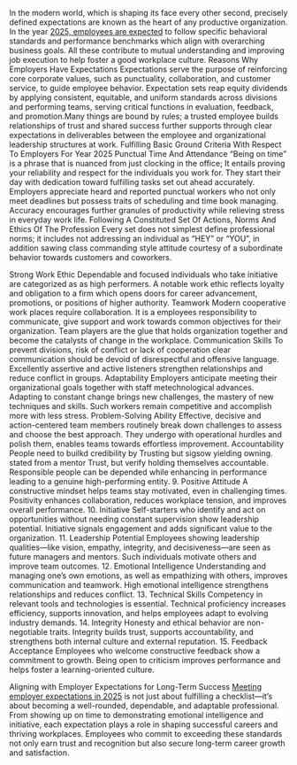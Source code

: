 

In the modern world, which is shaping its face every other second, precisely defined expectations are known as the heart of any productive organization. In the year <a href="https://nediaz.com/blog/employer-expectations-2025">2025, employees are expected</a> to follow specific behavioral standards and performance benchmarks which align with overarching business goals. All these contribute to mutual understanding and improving job execution to help foster a good workplace culture.
Reasons Why Employers Have Expectations
Expectations serve the purpose of reinforcing core corporate values, such as punctuality, collaboration, and customer service, to guide employee behavior. Expectation sets reap equity dividends by applying consistent, equitable, and uniform standards across divisions and performing teams, serving critical functions in evaluation, feedback, and promotion.Many things are bound by rules; a trusted employee builds relationships of trust and shared success further supports through clear expectations in deliverables between the employee and organizational leadership structures at work.
Fulfilling Basic Ground Criteria With Respect To Employers For Year 2025
Punctual Time And Attendance
“Being on time” is a phrase that is nuanced from just clocking in the office; It entails proving your reliability and respect for the individuals you work for. They start their day with dedication toward fulfilling tasks set out ahead accurately. Employers appreciate heard and reported punctual workers who not only meet deadlines but possess traits of scheduling and time book managing. Accuracy encourages further granules of productivity while relieving stress in everyday work life.
Following A Constituted Set Of Actions, Norms And Ethics Of The Profession
Every set does not simplest define professional norms; it includes not addressing an individual as “HEY” or “YOU”, in addition sawing class commanding style attitude courtesy of a subordinate behavior towards customers and coworkers.

Strong Work Ethic
Dependable and focused individuals who take initiative are categorized as as high performers. A notable work ethic reflects loyalty and obligation to a firm which opens doors for career advancement, promotions, or positions of higher authority.
Teamwork
Modern cooperative work places require collaboration. It is a employees responsibility to communicate, give support and work towards common objectives for their organization. Team players are the glue that holds organization together and become the catalysts of change in the workplace.
Communication Skills
To prevent divisions, risk of conflict or lack of cooperation clear communication should be devoid of disrespectful and offensive language. Excellently assertive and active listeners strengthen relationships and reduce conflict in groups.
Adaptability
Employers anticipate meeting their organizational goals together with staff metechnological advances. Adapting to constant change brings new challenges, the mastery of new techniques and skills. Such workers remain competitive and accomplish more with less stress.
Problem-Solving Ability
Effective, decisive and action-centered team members routinely break down challenges to assess and choose the best approach. They undergo with operational hurdles and polish them, enables teams towards effortless improvement.
Accountability
People need to builkd credibility by Trusting but sigsow yielding owning. stated from a mentor Trust, but verify holding themselves accountable. Responsible people can be depended while enhancing in performance leading to a genuine high-performing entity.
9. Positive Attitude
A constructive mindset helps teams stay motivated, even in challenging times. Positivity enhances collaboration, reduces workplace tension, and improves overall performance.
10. Initiative
Self-starters who identify and act on opportunities without needing constant supervision show leadership potential. Initiative signals engagement and adds significant value to the organization.
11. Leadership Potential
Employees showing leadership qualities—like vision, empathy, integrity, and decisiveness—are seen as future managers and mentors. Such individuals motivate others and improve team outcomes.
12. Emotional Intelligence
Understanding and managing one’s own emotions, as well as empathizing with others, improves communication and teamwork. High emotional intelligence strengthens relationships and reduces conflict.
13. Technical Skills
Competency in relevant tools and technologies is essential. Technical proficiency increases efficiency, supports innovation, and helps employees adapt to evolving industry demands.
14. Integrity
Honesty and ethical behavior are non-negotiable traits. Integrity builds trust, supports accountability, and strengthens both internal culture and external reputation.
15. Feedback Acceptance
Employees who welcome constructive feedback show a commitment to growth. Being open to criticism improves performance and helps foster a learning-oriented culture.

Aligning with Employer Expectations for Long-Term Success
<a href="https://nediaz.com/blog/employer-expectations-2025">Meeting employer expectations in 2025</a> is not just about fulfilling a checklist—it’s about becoming a well-rounded, dependable, and adaptable professional. From showing up on time to demonstrating emotional intelligence and initiative, each expectation plays a role in shaping successful careers and thriving workplaces. Employees who commit to exceeding these standards not only earn trust and recognition but also secure long-term career growth and satisfaction.

